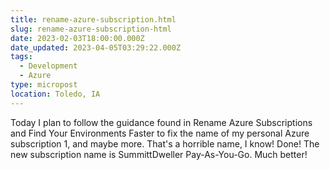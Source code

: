 ```yaml
---
title: rename-azure-subscription.html
slug: rename-azure-subscription-html
date: 2023-02-03T18:00:00.000Z
date_updated: 2023-04-05T03:29:22.000Z
tags: 
  - Development
  - Azure
type: micropost
location: Toledo, IA
---
```


Today I plan to follow the guidance found in Rename Azure Subscriptions and Find Your Environments Faster to fix the name of my personal Azure subscription 1, and maybe more. That's a horrible name, I know! Done! The new subscription name is SummittDweller Pay-As-You-Go. Much better!

